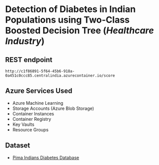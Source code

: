 # Detection of Diabetes in Indian Populations using Two-Class Boosted Decision Tree (_Healthcare Industry_)

## REST endpoint
```
http://c1f86891-5f64-45b6-918a-0a451c0ccc85.centralindia.azurecontainer.io/score
```

## Azure Services Used
- Azure Machine Learning
- Storage Accounts (Azure Blob Storage)
- Container Instances
- Container Registry
- Key Vaults
- Resource Groups

## Dataset
- [Pima Indians Diabetes Database](https://www.kaggle.com/datasets/uciml/pima-indians-diabetes-database)
